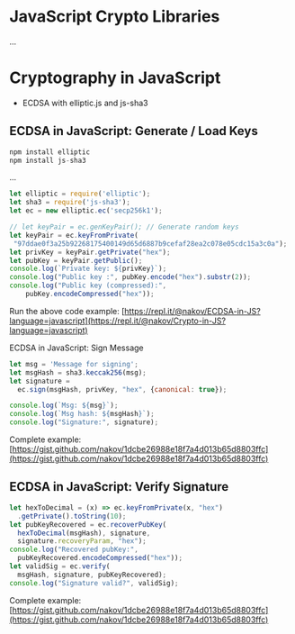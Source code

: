 # JavaScript Crypto Libraries

...

# Cryptography in JavaScript

* ECDSA with elliptic.js and js-sha3

## ECDSA in JavaScript: Generate / Load Keys

```js
npm install elliptic
npm install js-sha3
```

...

```js
let elliptic = require('elliptic');
let sha3 = require('js-sha3');
let ec = new elliptic.ec('secp256k1');

// let keyPair = ec.genKeyPair(); // Generate random keys
let keyPair = ec.keyFromPrivate(
 "97ddae0f3a25b92268175400149d65d6887b9cefaf28ea2c078e05cdc15a3c0a");
let privKey = keyPair.getPrivate("hex");
let pubKey = keyPair.getPublic();
console.log(`Private key: ${privKey}`);
console.log("Public key :", pubKey.encode("hex").substr(2));
console.log("Public key (compressed):",
    pubKey.encodeCompressed("hex"));
```

Run the above code example: [https://repl.it/@nakov/ECDSA-in-JS?language=javascript](https://repl.it/@nakov/Crypto-in-JS?language=javascript)

ECDSA in JavaScript: Sign Message

```js
let msg = 'Message for signing';
let msgHash = sha3.keccak256(msg);
let signature = 
  ec.sign(msgHash, privKey, "hex", {canonical: true});

console.log(`Msg: ${msg}`);
console.log(`Msg hash: ${msgHash}`);
console.log("Signature:", signature);
```

Complete example:[https://gist.github.com/nakov/1dcbe26988e18f7a4d013b65d8803ffc](https://gist.github.com/nakov/1dcbe26988e18f7a4d013b65d8803ffc)

## ECDSA in JavaScript: Verify Signature

```js
let hexToDecimal = (x) => ec.keyFromPrivate(x, "hex")
  .getPrivate().toString(10);
let pubKeyRecovered = ec.recoverPubKey(
  hexToDecimal(msgHash), signature,
  signature.recoveryParam, "hex");
console.log("Recovered pubKey:",
  pubKeyRecovered.encodeCompressed("hex"));
let validSig = ec.verify(
  msgHash, signature, pubKeyRecovered);
console.log("Signature valid?", validSig);
```

Complete example:[https://gist.github.com/nakov/1dcbe26988e18f7a4d013b65d8803ffc](https://gist.github.com/nakov/1dcbe26988e18f7a4d013b65d8803ffc)

